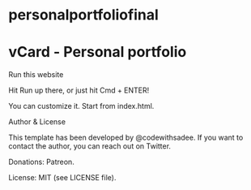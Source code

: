 # personalportfoliofinal

# vCard - Personal portfolio

Run this website

Hit Run up there, or just hit Cmd + ENTER!

You can customize it. Start from index.html.

Author & License

This template has been developed by @codewithsadee. If you want to contact the author, you can reach out on Twitter.

Donations: Patreon.

License: MIT (see LICENSE file).
